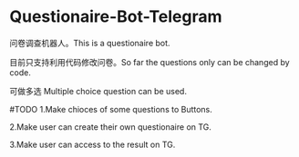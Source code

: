 # Questionaire-Bot-Telegram
问卷调查机器人。This is a questionaire bot. 

目前只支持利用代码修改问卷。So far the questions only can be changed by code. 

可做多选 Multiple choice question can be used. 


#TODO
1.Make chioces of some questions to Buttons. 

2.Make user can create their own questionaire on TG. 

3.Make user can access to the result on TG. 
